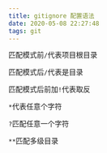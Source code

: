 ```yaml
---
title: gitignore 配置语法
date: 2020-05-08 22:27:48
tags: git
---
```

匹配模式前`/`代表项目根目录

匹配模式后`/`代表是目录

匹配模式后前加`!`代表取反

`*`代表任意个字符

`?`匹配任意一个字符

`**`匹配多级目录
